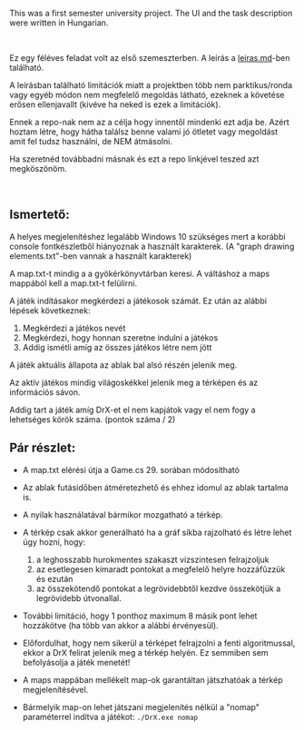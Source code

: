 ﻿This was a first semester university project. The UI and the task description were written in Hungarian.

<br/>

Ez egy féléves feladat volt az első szemeszterben. A leírás a [leiras.md](leiras.md)-ben található.

A leírásban található limitációk miatt a projektben több nem parktikus/ronda vagy egyéb módon nem megfelelő megoldás látható, ezeknek a követése erősen ellenjavallt (kivéve ha neked is ezek a limitációk).

Ennek a repo-nak nem az a célja hogy innentől mindenki ezt adja be. Azért hoztam létre, hogy hátha találsz benne valami jó ötletet vagy megoldást amit fel tudsz használni, de NEM átmásolni.

Ha szeretnéd továbbadni másnak és ezt a repo linkjével teszed azt megköszönöm.

<br/>

## Ismertető:

A helyes megjelenítéshez legalább Windows 10 szükséges mert a korábbi console fontkészletből hiányoznak a használt karakterek. (A "graph drawing elements.txt"-ben vannak a használt karakterek)

A map.txt-t mindig a a gyökérkönyvtárban keresi. A váltáshoz a maps mappából kell a map.txt-t felülírni.

A játék indításakor megkérdezi a játékosok számát. Ez után az alábbi lépések következnek:
1. Megkérdezi a játékos nevét
2. Megkérdezi, hogy honnan szeretne indulni a játékos
3. Addig ismétli amíg az összes játékos létre nem jött

A játék aktuális állapota az ablak bal alsó részén jelenik meg.

Az aktív játékos mindig világoskékkel jelenik meg a térképen és az információs sávon.

Addig tart a játék amíg DrX-et el nem kapjátok vagy el nem fogy a lehetséges körök száma. (pontok száma / 2)


## Pár részlet:

- A map.txt elérési útja a Game.cs 29. sorában módosítható

- Az ablak futásidőben átméretezhető és ehhez idomul az ablak tartalma is.

- A nyilak használatával bármikor mozgatható a térkép.

- A térkép csak akkor generálható ha a gráf síkba rajzolható és létre lehet úgy hozni, hogy:
    1. a leghosszabb hurokmentes szakaszt vízszintesen felrajzoljuk
    2. az esetlegesen kimaradt pontokat a megfelelő helyre hozzáfűzzük és ezután
    3. az összekötendő pontokat a legrövidebbtől kezdve összekötjük a legrövidebb útvonallal.

- További limitáció, hogy 1 ponthoz maximum 8 másik pont lehet hozzákötve (ha több van akkor a alábbi érvényesül).

- Előfordulhat, hogy nem sikerül a térképet felrajzolni a fenti algoritmussal, ekkor a DrX felirat jelenik meg a térkép helyén. Ez semmiben sem befolyásolja a játék menetét!

- A maps mappában mellékelt map-ok garantáltan játszhatóak a térkép megjelenítésével.

- Bármelyik map-on lehet játszani megjelenítés nélkül a "nomap" paraméterrel indítva a játékot: `./DrX.exe nomap`